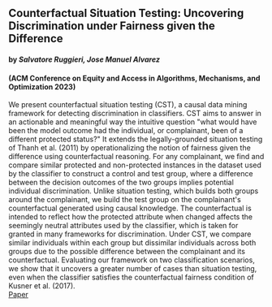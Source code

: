 ## Counterfactual Situation Testing: Uncovering Discrimination under Fairness given the Difference
#### by _Salvatore Ruggieri, Jose Manuel Alvarez_ 
#### (ACM Conference on Equity and Access in Algorithms, Mechanisms, and Optimization 2023)
We present counterfactual situation testing (CST), a causal data mining framework for detecting discrimination in classifiers. CST aims to answer in an actionable and meaningful way the intuitive question "what would have been the model outcome had the individual, or complainant, been of a different protected status?" It extends the legally-grounded situation testing of Thanh et al. (2011) by operationalizing the notion of fairness given the difference using counterfactual reasoning. For any complainant, we find and compare similar protected and non-protected instances in the dataset used by the classifier to construct a control and test group, where a difference between the decision outcomes of the two groups implies potential individual discrimination. Unlike situation testing, which builds both groups around the complainant, we build the test group on the complainant's counterfactual generated using causal knowledge. The counterfactual is intended to reflect how the protected attribute when changed affects the seemingly neutral attributes used by the classifier, which is taken for granted in many frameworks for discrimination. Under CST, we compare similar individuals within each group but dissimilar individuals across both groups due to the possible difference between the complainant and its counterfactual. Evaluating our framework on two classification scenarios, we show that it uncovers a greater number of cases than situation testing, even when the classifier satisfies the counterfactual fairness condition of Kusner et al. (2017).
\
[Paper](https://github.com/nobias-project/Publications/blob/main/alvarez2023counterfactual.pdf)
